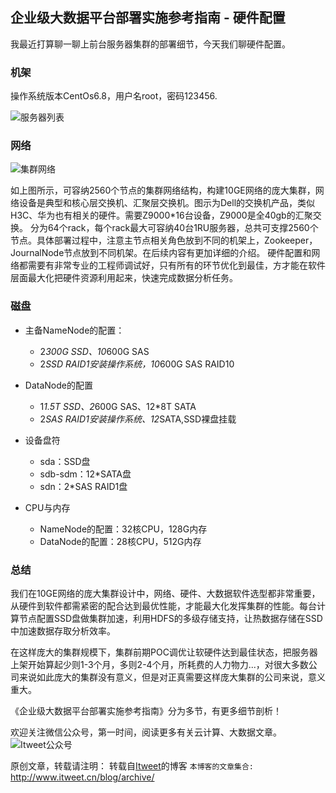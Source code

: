 企业级大数据平台部署实施参考指南 - 硬件配置
---

我最近打算聊一聊上前台服务器集群的部署细节，今天我们聊硬件配置。

### 机架

操作系统版本CentOs6.8，用户名root，密码123456.

![服务器列表](https://github.com/itweet/labs/raw/master/BigData/img/server_list.png)

### 网络

![集群网络](https://github.com/itweet/labs/raw/master/BigData/img/cluster_network.png)

如上图所示，可容纳2560个节点的集群网络结构，构建10GE网络的庞大集群，网络设备是典型和核心层交换机、汇聚层交换机。图示为Dell的交换机产品，类似H3C、华为也有相关的硬件。需要Z9000*16台设备，Z9000是全40gb的汇聚交换。
分为64个rack，每个rack最大可容纳40台1RU服务器，总共可支撑2560个节点。具体部署过程中，注意主节点相关角色放到不同的机架上，Zookeeper，JournalNode节点放到不同机架。在后续内容有更加详细的介绍。
硬件配置和网络都需要有非常专业的工程师调试好，只有所有的环节优化到最佳，方才能在软件层面最大化把硬件资源利用起来，快速完成数据分析任务。

### 磁盘

* 主备NameNode的配置：
    - 2*300G SSD、10*600G SAS
    - 2*SSD RAID1安装操作系统，10*600G SAS RAID10

* DataNode的配置
    - 1*1.5T SSD、2*600G SAS、12*8T SATA
    - 2*SAS RAID1安装操作系统、12*SATA,SSD裸盘挂载

* 设备盘符
    - sda：SSD盘
    - sdb-sdm：12*SATA盘
    - sdn：2*SAS RAID1盘

* CPU与内存
    - NameNode的配置：32核CPU，128G内存
    - DataNode的配置：28核CPU，512G内存

### 总结

我们在10GE网络的庞大集群设计中，网络、硬件、大数据软件选型都非常重要，从硬件到软件都需紧密的配合达到最优性能，才能最大化发挥集群的性能。每台计算节点配置SSD盘做集群加速，利用HDFS的多级存储支持，让热数据存储在SSD中加速数据存取分析效率。

在这样庞大的集群规模下，集群前期POC调优让软硬件达到最佳状态，把服务器上架开始算起少则1-3个月，多则2-4个月，所耗费的人力物力...，对很大多数公司来说如此庞大的集群没有意义，但是对正真需要这样庞大集群的公司来说，意义重大。

《企业级大数据平台部署实施参考指南》分为多节，有更多细节剖析！

欢迎关注微信公众号，第一时间，阅读更多有关云计算、大数据文章。
![Itweet公众号](https://github.com/itweet/labs/raw/master/common/img/weixin_public.gif)

原创文章，转载请注明： 转载自[Itweet](http://www.itweet.cn)的博客
`本博客的文章集合:` http://www.itweet.cn/blog/archive/




